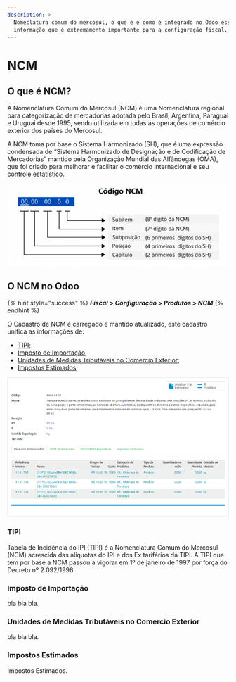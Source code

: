 ```yaml
---
description: >-
  Nomeclatura comum do mercosul, o que é e como é integrado no Odoo essa
  informação que é extremamento importante para a configuração fiscal.
---
```


# NCM

## O que é NCM?

A Nomenclatura Comum do Mercosul \(NCM\) é uma Nomenclatura regional para categorização de mercadorias adotada pelo Brasil, Argentina, Paraguai e Uruguai desde 1995, sendo utilizada em todas as operações de comércio exterior dos países do Mercosul. 

A NCM toma por base o Sistema Harmonizado \(SH\), que é uma expressão condensada de “Sistema Harmonizado de Designação e de Codificação de Mercadorias” mantido pela Organização Mundial das Alfândegas \(OMA\), que foi criado para melhorar e facilitar o comércio internacional e seu controle estatístico.

![](../../../.gitbook/assets/image%20%2821%29.png)

## O NCM no Odoo

{% hint style="success" %}
_**Fiscal &gt; Configuração &gt; Produtos &gt; NCM**_
{% endhint %}

O Cadastro de NCM é carregado e mantido atualizado, este cadastro unifica as informações de:

* [TIPI](ncm.md#tipi);
* [Imposto de Importação](ncm.md#imposto-de-importacao);
* [Unidades de Medidas Tributáveis no Comercio Exterior](ncm.md#unidades-de-medidas-tributaveis-no-comercio-exterior);
* [Impostos Estimados](ncm.md#impostos-estimados);

![Formul&#xE1;rio de cadastro de NCM](../../../.gitbook/assets/screenshot-from-2020-10-20-12-02-46.png)

### TIPI

Tabela de Incidência do IPI \(TIPI\) é a Nomenclatura Comum do Mercosul \(NCM\) acrescida das alíquotas do IPI e dos Ex tarifários da TIPI. A TIPI que tem por base a NCM passou a vigorar em 1º de janeiro de 1997 por força do Decreto nº 2.092/1996.

### Imposto de Importação

bla bla bla.

### Unidades de Medidas Tributáveis no Comercio Exterior

bla bla bla.

### Impostos Estimados

Impostos Estimados.

## 



